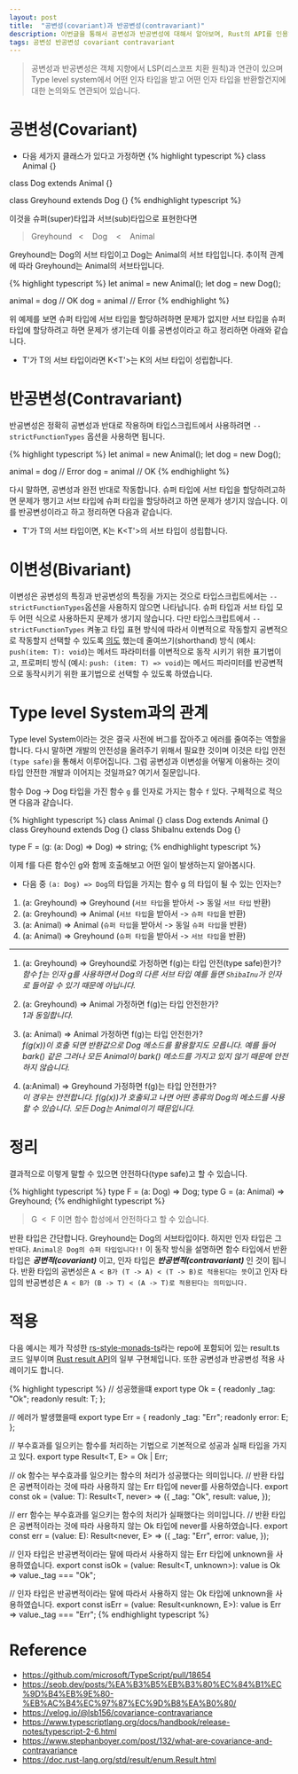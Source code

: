 ```yaml
---
layout: post
title:  "공변성(covariant)과 반공변성(contravariant)"
description: 이번글을 통해서 공변성과 반공변성에 대해서 알아보며, Rust의 API를 인용하여 Typescript에서 어떻게 타입 안전(type-safety)한 코드를 작성할 수 있는지 알아봅시다.
tags: 공변성 반공변성 covariant contravariant
---
```



> 공변성과 반공변성은 객체 지향에서 LSP(리스코프 치환 원칙)과 연관이 있으며 Type level system에서 어떤 인자 타입을 받고 어떤 인자 타입을 반환할건지에 대한 논의와도 연관되어 있습니다.

# 공변성(Covariant)

- 다음 세가지 클래스가 있다고 가정하면
{% highlight typescript %}
class Animal {}

class Dog extends Animal {}

class Greyhound extends Dog {}
{% endhighlight typescript %}

이것을 슈퍼(super)타입과 서브(sub)타입으로 표현한다면

> Greyhound&nbsp;&nbsp; < &nbsp;&nbsp; Dog &nbsp;&nbsp; < &nbsp;&nbsp; Animal

Greyhound는 Dog의 서브 타입이고 Dog는 Animal의 서브 타입입니다. 추이적 관계에 따라 Greyhound는 Animal의 서브타입니다.

{% highlight typescript %}
let animal = new Animal();
let dog = new Dog();

animal = dog // OK
dog = animal // Error
{% endhighlight %}

위 예제를 보면 슈퍼 타입에 서브 타입을 할당하려하면 문제가 없지만 서브 타입을 슈퍼 타입에 할당하려고 하면 문제가 생기는데 이를 공변성이라고 하고 정리하면 아래와 같습니다.


* T'가 T의 서브 타입이라면 K<T'>는 K<T>의 서브 타입이 성립합니다.


# 반공변성(Contravariant)
반공변성은 정확히 공변성과 반대로 작용하며 타입스크립트에서 사용하려면 `--strictFunctionTypes` 옵션을 사용하면 됩니다. 

{% highlight typescript %}
let animal = new Animal();
let dog = new Dog();

animal = dog // Error
dog = animal // OK
{% endhighlight %}

다시 말하면, 공변성과 완전 반대로 작동합니다. 슈퍼 타입에 서브 타입을 할당하려고하면 문제가 행기고 서브 타입에 슈퍼 타입을 할당하려고 하면 문제가 생기지 않습니다. 이를 반공변성이라고 하고 정리하면 다음과 같습니다.

* T'가 T의 서브 타입이면, K<T>는  K<T'>의 서브 타입이 성립합니다.

# 이변성(Bivariant)
이변성은 공변성의 특징과 반공변성의 특징을 가지는 것으로 타입스크립트에서는 `--strictFunctionTypes`옵션을 사용하지 않으면 나타납니다. 슈퍼 타입과 서브 타입 모두 어떤 식으로 사용하든지 문제가 생기지 않습니다.
다만 타입스크립트에서 `--strictFunctionTypes` 켜놓고 타입 표현 방식에 따라서 이변적으로 작동할지 공변적으로 작동할지 선택할 수 있도록 [의도](https://github.com/microsoft/TypeScript/pull/18654) 했는데 줄여쓰기(shorthand) 방식 (예시: `push(item: T): void`)는 메서드 파라미터를 이변적으로 동작 시키기 위한 표기법이고, 프로퍼티 방식 (예시: `push: (item: T) => void`)는 메서드 파라미터를 반공변적으로 동작시키기 위한 표기법으로 선택할 수 있도록 하였습니다.

# Type level System과의 관계
Type level System이라는 것은 결국 사전에 버그를 잡아주고 에러를 줄여주는 역할을 합니다. 다시 말하면 개발의 안전성을 올려주기 위해서 필요한 것이며 이것은 타입 안전`(type safe)`을 통해서 이루어집니다. 그럼 공변성과 이변성을 어떻게 이용하는 것이 타입 안전한 개발과 이어지는 것일까요? 여기서 질문입니다.

함수 Dog -> Dog 타입을 가진 함수 `g` 를 인자로 가지는 함수 `f` 있다. 구체적으로 적으면 다음과 같습니다.

{% highlight typescript %}
class Animal {}
class Dog extends Animal {}
class Greyhound extends Dog {}
class ShibaInu extends Dog {}

type F = (g: (a: Dog) => Dog) => string;
{% endhighlight typescript %}

이제 f를 다른 함수인 g와 함께 호출해보고 어떤 일이 발생하는지 알아봅시다.

* 다음 중 `(a: Dog) => Dog`의 타입을 가지는 함수 g 의 타입이 될 수 있는 인자는?

1. (a: Greyhound) => Greyhound (`서브 타입`을 받아서 -> 동일 `서브 타입` 반환)
2. (a: Greyhound) => Animal (`서브 타입`을 받아서 -> `슈퍼 타입`을 반환)
3. (a: Animal) => Animal (`슈퍼 타입`을 받아서 -> 동일 `슈퍼 타입`을 반환)
4. (a: Animal) => Greyhound (`슈퍼 타입`을 받아서 -> `서브 타입`을 반환)

---

1. (a: Greyhound) => Greyhound로 가정하면 f(g)는 타입 안전(type safe)한가?  
_함수 f는 인자 g를 사용하면서 Dog의 다른 서브 타입 예를 들면 `ShibaInu`가 인자로 들어갈 수 있기 때문에 아닙니다._   

2. (a: Greyhound) => Animal 가정하면 f(g)는 타입 안전한가?  
_1과 동일합니다._

3. (a: Animal) => Animal 가정하면 f(g)는 타입 안전한가?  
_f(g(x))이 호출 되면 반환값으로 Dog 메소드를 활용할지도 모릅니다. 예를 들어 bark() 같은 그러나 모든 Animal이 bark() 메소드를 가지고 있지 않기 때문에 안전하지 않습니다._

4. (a:Animal) => Greyhound 가정하면 f(g)는 타입 안전한가?  
_이 경우는 안전합니다. f(g(x))가 호출되고 나면 어떤 종류의 Dog의 메소드를 사용할 수 있습니다. 모든 Dog는 Animal이기 때문입니다._   

# 정리
결과적으로 이렇게 말할 수 있으면 안전하다(type safe)고 할 수 있습니다.

{% highlight typescript %}
  type F = (a: Dog) => Dog;
  type G = (a: Animal) => Greyhound;
{% endhighlight typescript %}

> G&nbsp;&nbsp;<&nbsp;&nbsp;F 이면 함수 합성에서 안전하다고 할 수 있습니다.
  
반환 타입은 간단합니다. Greyhound는 Dog의 서브타입이다. 하지만 인자 타입은 그 `반대`다. `Animal은 Dog의 슈퍼 타입입니다!!` 이 동작 방식을 설명하면 함수 타입에서 반환 타입은 ***공변적(covariant)*** 이고, 인자 타입은 ***반공변적(contravariant)*** 인 것이 됩니다. 반환 타입의 공변성은 `A < B가 (T -> A) < (T -> B)로 적용된다는 뜻`이고 인자 타입의 반공변성은 `A < B가 (B -> T) < (A -> T)로 적용된다는 의미입니다.` 


# 적용
다음 예시는 제가 작성한 [rs-style-monads-ts](https://github.com/winverse/rs-style-monads-ts)라는 repo에 포함되어 있는 result.ts 코드 일부이며 [Rust result API](https://doc.rust-lang.org/std/result/enum.Result.html#)의 일부 구현체입니다. 또한 공변성과 반공변성 적용 사례이기도 합니다.  

{% highlight typescript %}
// 성공했을떄
export type Ok<T> = {
  readonly _tag: "Ok";
  readonly result: T;
};

// 에러가 발생했을때
export type Err<E> = {
  readonly _tag: "Err";
  readonly error: E;
};

// 부수효과를 일으키는 함수를 처리하는 기법으로 기본적으로 성공과 실패 타입을 가지고 있다.
export type Result<T, E> = Ok<T> | Err<E>;

// ok 함수는 부수효과를 일으키는 함수의 처리가 성공했다는 의미입니다.
// 반환 타입은 공변적이라는 것에 따라 사용하지 않는 Err 타입에 never를 사용하였습니다.
export const ok = <T>(value: T): Result<T, never> => ({
  _tag: "Ok",
  result: value,
});

// err 함수는 부수효과를 일으키는 함수의 처리가 실패했다는 의미입니다.
// 반환 타입은 공변적이라는 것에 따라 사용하지 않는 Ok 타입에 never를 사용하였습니다.
export const err = <E>(value: E): Result<never, E> => ({
  _tag: "Err",
  error: value,
});

// 인자 타입은 반공변적이라는 말에 따라서 사용하지 않는 Err 타입에 unknown을 사용하였습니다.
export const isOk = <T>(value: Result<T, unknown>): value is Ok<T> =>
  value._tag === "Ok";

// 인자 타입은 반공변적이라는 말에 따라서 사용하지 않는 Ok 타입에 unknown을 사용하였습니다.
export const isErr = <E>(value: Result<unknown, E>): value is Err<E> =>
  value._tag === "Err";
{% endhighlight typescript %}
  
  
# Reference
- https://github.com/microsoft/TypeScript/pull/18654
- https://seob.dev/posts/%EA%B3%B5%EB%B3%80%EC%84%B1%EC%9D%B4%EB%9E%80-%EB%AC%B4%EC%97%87%EC%9D%B8%EA%B0%80/
- https://velog.io/@lsb156/covariance-contravariance
- https://www.typescriptlang.org/docs/handbook/release-notes/typescript-2-6.html
- https://www.stephanboyer.com/post/132/what-are-covariance-and-contravariance
- https://doc.rust-lang.org/std/result/enum.Result.html